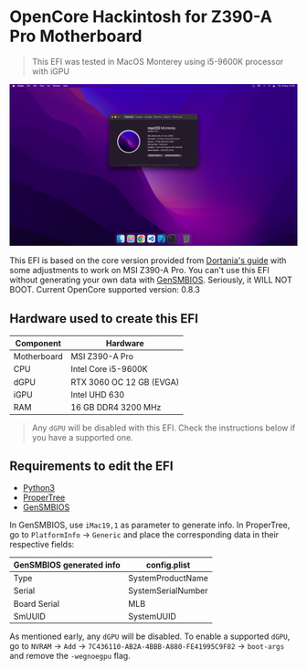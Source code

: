 # OpenCore Hackintosh for Z390-A Pro Motherboard

> This EFI was tested in MacOS Monterey using i5-9600K processor with iGPU

<p align="center">
  <img src="https://raw.githubusercontent.com/pedrolemoz/Hackintosh-OC-MSI-Z390-A-Pro/master/Assets/macOS_Monterey_Z390-A_Pro.png"/>

This EFI is based on the core version provided from [Dortania's guide](https://dortania.github.io/) with some adjustments to work on MSI Z390-A Pro. You can't use this EFI without generating your own data with [GenSMBIOS](https://github.com/corpnewt/GenSMBIOS). Seriously, it WILL NOT BOOT. Current OpenCore supported version: 0.8.3

## Hardware used to create this EFI

|Component|Hardware|
|-|-|
|Motherboard|MSI Z390-A Pro|
|CPU|Intel Core i5-9600K|
|dGPU|RTX 3060 OC 12 GB (EVGA)|
|iGPU|Intel UHD 630|
|RAM|16 GB DDR4 3200 MHz|

> Any `dGPU` will be disabled with this EFI. Check the instructions below if you have a supported one. 

## Requirements to edit the EFI

- [Python3](https://www.python.org/downloads/)
- [ProperTree](https://github.com/corpnewt/ProperTree)
- [GenSMBIOS](https://github.com/corpnewt/GenSMBIOS)

In GenSMBIOS, use `iMac19,1` as parameter to generate info.
In ProperTree, go to `PlatformInfo` -> `Generic` and place the corresponding data in their respective fields:

|GenSMBIOS generated info|config.plist|
|-|-|
|Type|SystemProductName|
|Serial|SystemSerialNumber|
|Board Serial|MLB|
|SmUUID|SystemUUID|

As mentioned early, any `dGPU` will be disabled. To enable a supported `dGPU`, go to `NVRAM` -> `Add` -> `7C436110-AB2A-4BBB-A880-FE41995C9F82` -> `boot-args` and remove the `-wegnoegpu` flag.